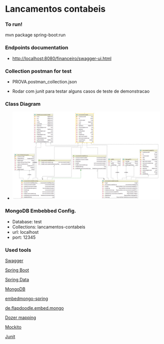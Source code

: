 # Lancamentos contabeis


### To run!
mvn package spring-boot:run

### Endpoints documentation

* [http://localhost:8080/financeiro/swagger-ui.html](http://localhost:8080/financeiro/swagger-ui.html)

### Collection postman for test

* PROVA.postman_collection.json

* Rodar com junit para testar alguns casos de teste de demonstracao


### Class Diagram

* <img src="class_diagram.png" alt="Financeiro Class Diagram" style="width: 1024px;" />

### MongoDB Embebbed Config.
* Database: test
* Collections: lancamentos-contabeis
* url: localhost
* port: 12345



### Used tools

[Swagger](https://swagger.io)

[Spring Boot](http://projects.spring.io/spring-boot/)

[Spring Data](http://projects.spring.io/spring-data/)

[MongoDB](https://www.mongodb.com/)

[embedmongo-spring](https://github.com/jirutka/embedmongo-spring)

[de.flapdoodle.embed.mongo](https://github.com/flapdoodle-oss/de.flapdoodle.embed.mongo)

[Dozer mapping](http://dozer.sourceforge.net)

[Mockito](http://site.mockito.org)

[Junit](https://junit.org)


	

